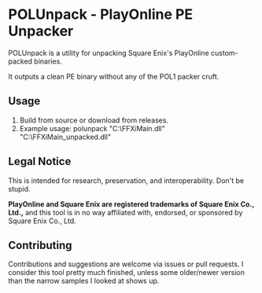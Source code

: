 ﻿# POLUnpack - PlayOnline PE Unpacker

POLUnpack is a utility for unpacking Square Enix's PlayOnline custom-packed binaries.

It outputs a clean PE binary without any of the POL1 packer cruft.

## Usage
1. Build from source or download from releases.
2. Example usage: polunpack "C:\FFXiMain.dll" "C:\FFXiMain_unpacked.dll"

## Legal Notice
This is intended for research, preservation, and interoperability. Don't be stupid.

**PlayOnline and Square Enix are registered trademarks of Square Enix Co., Ltd.,** and this tool is in no way affiliated with, endorsed, or sponsored by Square Enix Co., Ltd.

## Contributing
Contributions and suggestions are welcome via issues or pull requests. I consider this tool pretty much finished, unless some older/newer version than the narrow samples I looked at shows up.
